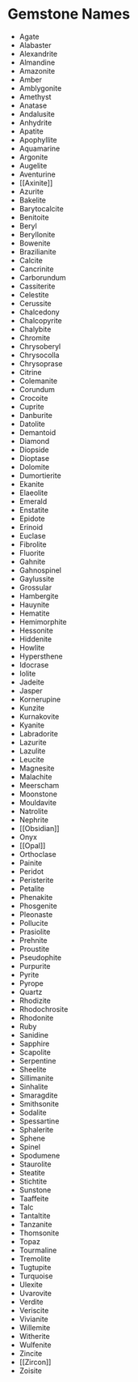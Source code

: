 # Gemstone Names

- Agate
- Alabaster
- Alexandrite
- Almandine
- Amazonite
- Amber
- Amblygonite
- Amethyst
- Anatase
- Andalusite
- Anhydrite
- Apatite
- Apophyllite
- Aquamarine
- Argonite
- Augelite
- Aventurine
- [[Axinite]]
- Azurite
- Bakelite
- Barytocalcite
- Benitoite
- Beryl
- Beryllonite
- Bowenite
- Brazilianite
- Calcite
- Cancrinite
- Carborundum
- Cassiterite
- Celestite
- Cerussite
- Chalcedony
- Chalcopyrite
- Chalybite
- Chromite
- Chrysoberyl
- Chrysocolla
- Chrysoprase
- Citrine
- Colemanite
- Corundum
- Crocoite
- Cuprite
- Danburite
- Datolite
- Demantoid
- Diamond
- Diopside
- Dioptase
- Dolomite
- Dumortierite
- Ekanite
- Elaeolite
- Emerald
- Enstatite
- Epidote
- Erinoid
- Euclase
- Fibrolite
- Fluorite
- Gahnite
- Gahnospinel
- Gaylussite
- Grossular
- Hambergite
- Hauynite
- Hematite
- Hemimorphite
- Hessonite
- Hiddenite
- Howlite
- Hypersthene
- Idocrase
- Iolite
- Jadeite
- Jasper
- Kornerupine
- Kunzite
- Kurnakovite
- Kyanite
- Labradorite
- Lazurite
- Lazulite
- Leucite
- Magnesite
- Malachite
- Meerscham
- Moonstone
- Mouldavite
- Natrolite
- Nephrite
- [[Obsidian]]
- Onyx
- [[Opal]]
- Orthoclase
- Painite
- Peridot
- Peristerite
- Petalite
- Phenakite
- Phosgenite
- Pleonaste
- Pollucite
- Prasiolite
- Prehnite
- Proustite
- Pseudophite
- Purpurite
- Pyrite
- Pyrope
- Quartz
- Rhodizite
- Rhodochrosite
- Rhodonite
- Ruby
- Sanidine
- Sapphire
- Scapolite
- Serpentine
- Sheelite
- Sillimanite
- Sinhalite
- Smaragdite
- Smithsonite
- Sodalite
- Spessartine
- Sphalerite
- Sphene
- Spinel
- Spodumene
- Staurolite
- Steatite
- Stichtite
- Sunstone
- Taaffeite
- Talc
- Tantaltite
- Tanzanite
- Thomsonite
- Topaz
- Tourmaline
- Tremolite
- Tugtupite
- Turquoise
- Ulexite
- Uvarovite
- Verdite
- Veriscite
- Vivianite
- Willemite
- Witherite
- Wulfenite
- Zincite
- [[Zircon]]
- Zoisite
